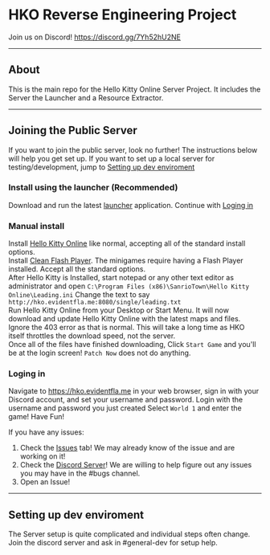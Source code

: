 # HKO Reverse Engineering Project

Join us on Discord! https://discord.gg/7Yh52hU2NE

***
## About
This is the main repo for the Hello Kitty Online Server Project. It includes the Server the Launcher and a Resource Extractor.
***

## Joining the Public Server
If you want to join the public server, look no further! The instructions below will help you get set up. If you want to set up a local server for testing/development, jump to [Setting up dev enviroment](#setting-up-dev-enviroment)

### Install using the launcher (Recommended)
Download and run the latest [launcher](https://github.com/HelloKittyOnline/HKO-re/releases/tag/Autoupdate) application. Continue with [Loging in](#loging-in)

### Manual install
Install [Hello Kitty Online](https://archive.org/details/pod-19902-setup) like normal, accepting all of the standard install options. \
Install [Clean Flash Player](https://gitlab.com/cleanflash/installer/-/releases). The minigames require having a Flash Player installed. Accept all the standard options. \
After Hello Kitty is Installed, start notepad or any other text editor as administrator and open `C:\Program Files (x86)\SanrioTown\Hello Kitty Online\Leading.ini`
Change the text to say `http://hko.evidentfla.me:8080/single/leading.txt` \
Run Hello Kitty Online from your Desktop or Start Menu. 
It will now download and update Hello Kitty Online with the latest maps and files. Ignore the 403 error as that is normal. This will take a long time as HKO itself throttles the download speed, not the server. \
Once all of the files have finished downloading, Click `Start Game` and you'll be at the login screen! `Patch Now` does not do anything.

### Loging in
Navigate to https://hko.evidentfla.me in your web browser, sign in with your Discord account, and set your username and password.
Login with the username and password you just created
Select `World 1` and enter the game!
Have Fun!

If you have any issues:

1) Check the [Issues](https://github.com/HelloKittyOnline/HKO-re/issues) tab! We may already know of the issue and are working on it!
2) Check the [Discord Server](https://discord.gg/7Yh52hU2NE)! We are willing to help figure out any issues you may have in the #bugs channel.
3) Open an Issue!

***

## Setting up dev enviroment
The Server setup is quite complicated and individual steps often change. \
Join the discord server and ask in #general-dev for setup help.
